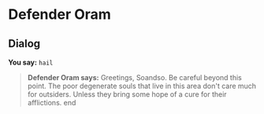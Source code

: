 # Defender Oram
## Dialog

**You say:** `hail`



>**Defender Oram says:** Greetings, Soandso.  Be careful beyond this point.  The poor degenerate souls that live in this area don't care much for outsiders.  Unless they bring some hope of a cure for their afflictions.
end
